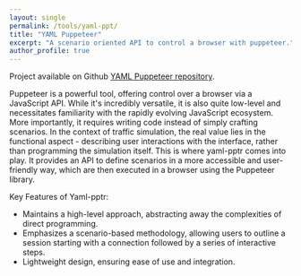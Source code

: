 ```yaml
---
layout: single
permalink: /tools/yaml-ppt/
title: "YAML Puppeteer"
excerpt: "A scenario oriented API to control a browser with puppeteer."
author_profile: true
---
```


Project available on Github [YAML Puppeteer repository][yaml-pptr-repository].

Puppeteer is a powerful tool, offering control over a browser via a JavaScript API. While it's incredibly versatile, it is also quite low-level and necessitates familiarity with the rapidly evolving JavaScript ecosystem. More importantly, it requires writing code instead of simply crafting scenarios. In the context of traffic simulation, the real value lies in the functional aspect - describing user interactions with the interface, rather than programming the simulation itself. This is where yaml-pptr comes into play. It provides an API to define scenarios in a more accessible and user-friendly way, which are then executed in a browser using the Puppeteer library.

Key Features of Yaml-pptr:

- Maintains a high-level approach, abstracting away the complexities of direct programming.
- Emphasizes a scenario-based methodology, allowing users to outline a session starting with a connection followed by a series of interactive steps.
- Lightweight design, ensuring ease of use and integration.

[yaml-pptr-repository]: https://github.com/Bloom-Perf/yaml-pptr